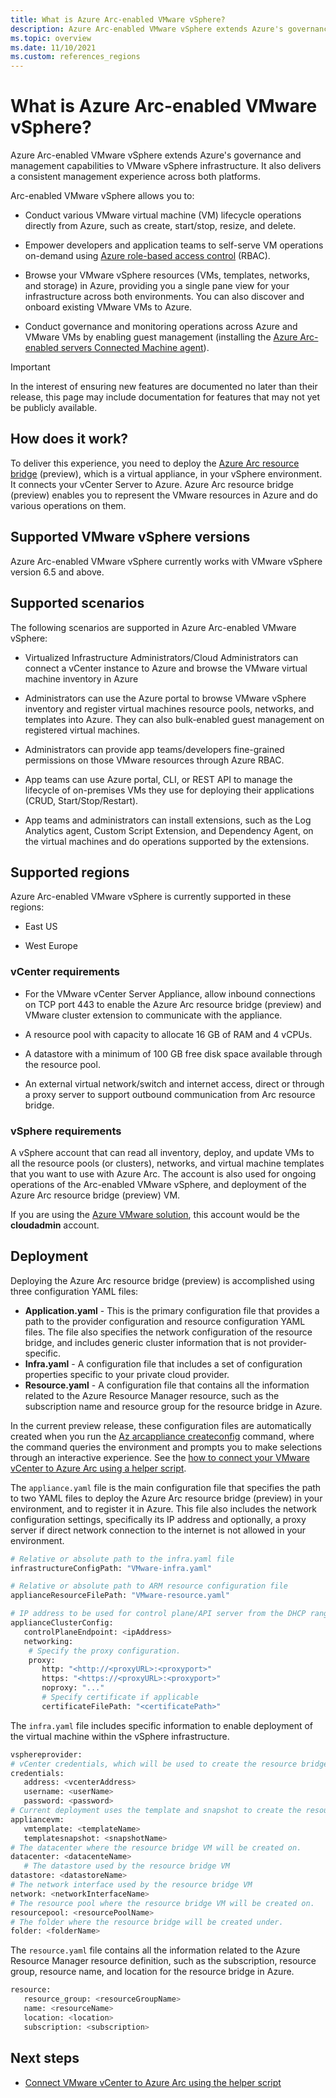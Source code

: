 ```yaml
---
title: What is Azure Arc-enabled VMware vSphere?
description: Azure Arc-enabled VMware vSphere extends Azure's governance and management capabilities to VMware vSphere infrastructure and delivers a consistent management experience across both platforms. 
ms.topic: overview
ms.date: 11/10/2021
ms.custom: references_regions
---
```


# What is Azure Arc-enabled VMware vSphere?

Azure Arc-enabled VMware vSphere extends Azure's governance and management capabilities to VMware vSphere infrastructure. It also delivers a consistent management experience across both platforms.

Arc-enabled VMware vSphere allows you to:

- Conduct various VMware virtual machine (VM) lifecycle operations directly from Azure, such as create, start/stop, resize, and delete.

- Empower developers and application teams to self-serve VM operations on-demand using [Azure role-based access control](../../role-based-access-control/overview.md) (RBAC).

- Browse your VMware vSphere resources (VMs, templates, networks, and storage) in Azure, providing you a single pane view for your infrastructure across both environments. You can also discover and onboard existing VMware VMs to Azure.

- Conduct governance and monitoring operations across Azure and VMware VMs by enabling guest management (installing the [Azure Arc-enabled servers Connected Machine agent](../servers/agent-overview.md)).

> [!IMPORTANT]
> In the interest of ensuring new features are documented no later than their release, this page may include documentation for features that may not yet be publicly available.

## How does it work?

To deliver this experience, you need to deploy the [Azure Arc resource bridge](../resource-bridge/overview.md) (preview), which is a virtual appliance, in your vSphere environment. It connects your vCenter Server to Azure. Azure Arc resource bridge (preview) enables you to represent the VMware resources in Azure and do various operations on them.

## Supported VMware vSphere versions

Azure Arc-enabled VMware vSphere currently works with VMware vSphere version 6.5 and above.

## Supported scenarios

The following scenarios are supported in Azure Arc-enabled VMware vSphere:

- Virtualized Infrastructure Administrators/Cloud Administrators can connect a vCenter instance to Azure and browse the VMware virtual machine inventory in Azure

- Administrators can use the Azure portal to browse VMware vSphere inventory and register virtual machines resource pools, networks, and templates into Azure. They can also bulk-enabled guest management on registered virtual machines.

- Administrators can provide app teams/developers fine-grained permissions on those VMware resources through Azure RBAC.

- App teams can use Azure portal, CLI, or REST API to manage the lifecycle of on-premises VMs they use for deploying their applications (CRUD, Start/Stop/Restart).

- App teams and administrators can install extensions, such as the Log Analytics agent, Custom Script Extension, and Dependency Agent, on  the virtual machines and do operations supported by the extensions.

## Supported regions

Azure Arc-enabled VMware vSphere is currently supported in these regions:

- East US

- West Europe

### vCenter requirements

- For the VMware vCenter Server Appliance, allow inbound connections on TCP port 443 to enable the Azure Arc resource bridge (preview) and VMware cluster extension to communicate with the appliance.

- A resource pool with capacity to allocate 16 GB of RAM and 4 vCPUs.

- A datastore with a minimum of 100 GB free disk space available through the resource pool.

- An external virtual network/switch and internet access, direct or through a proxy server to support outbound communication from Arc resource bridge.

### vSphere requirements

A vSphere account that can read all inventory, deploy, and update VMs to all the resource pools (or clusters), networks, and virtual machine templates that you want to use with Azure Arc. The account is also used for ongoing operations of the Arc-enabled VMware vSphere, and deployment of the Azure Arc resource bridge (preview) VM.

If you are using the [Azure VMware solution](../../azure-vmware/introduction.md), this account would be the **cloudadmin** account.

## Deployment

Deploying the Azure Arc resource bridge (preview) is accomplished using three configuration YAML files:

- **Application.yaml** - This is the primary configuration file that provides a path to the provider configuration and resource configuration YAML files. The file also specifies the network configuration of the resource bridge, and includes generic cluster information that is not provider-specific.
- **Infra.yaml** - A configuration file that includes a set of configuration properties specific to your private cloud provider.
- **Resource.yaml** - A configuration file that contains all the information related to the Azure Resource Manager resource, such as the subscription name and resource group for the resource bridge in Azure.

In the current preview release, these configuration files are automatically created when you run the [Az arcappliance createconfig](/cli/azure/arcappliance/createconfig) command, where the command queries the environment and prompts you to make selections through an interactive experience. See the [how to connect your VMware vCenter to Azure Arc using a helper script](quick-start-connect-vcenter-to-arc-using-script.md).

The `appliance.yaml` file is the main configuration file that specifies the path to two YAML files to deploy the Azure Arc resource bridge (preview) in your environment, and to register it in Azure. This file also includes the network configuration settings, specifically its IP address and optionally, a proxy server if direct network connection to the internet is not allowed in your environment.  

```bash
# Relative or absolute path to the infra.yaml file
infrastructureConfigPath: "VMware-infra.yaml"

# Relative or absolute path to ARM resource configuration file
applianceResourceFilePath: "VMware-resource.yaml"

# IP address to be used for control plane/API server from the DHCP range available in the environment. This IP address must be reserved for this, and can't be changed. If it is changed, the resource bridge will not be reachable by all the other Arc agents and services.
applianceClusterConfig:
   controlPlaneEndpoint: <ipAddress>
   networking:
    # Specify the proxy configuration.
    proxy:
       http: "<http://<proxyURL>:<proxyport>"
       https: "<https://<proxyURL>:<proxyport>"
       noproxy: "..."
       # Specify certificate if applicable
       certificateFilePath: "<certificatePath>"
```

The `infra.yaml` file includes specific information to enable deployment of the virtual machine within the vSphere infrastructure.  

```bash
vsphereprovider:
# vCenter credentials, which will be used to create the resource bridge.
credentials:
   address: <vcenterAddress>
   username: <userName>
   password: <password>
# Current deployment uses the template and snapshot to create the resource bridge VM.
appliancevm:
   vmtemplate: <templateName>
   templatesnapshot: <snapshotName>
# The datacenter where the resource bridge VM will be created on.
datacenter: <datacenteName>
   # The datastore used by the resource bridge VM
datastore: <datastoreName>
# The network interface used by the resource bridge VM
network: <networkInterfaceName>
# The resource pool where the resource bridge VM will be created on.
resourcepool: <resourcePoolName>
# The folder where the resource bridge will be created under.
folder: <folderName>
```

The `resource.yaml` file contains all the information related to the Azure Resource Manager resource definition, such as the subscription, resource group, resource name, and location for the resource bridge in Azure.

```bash
resource:
   resource_group: <resourceGroupName>
   name: <resourceName>
   location: <location>
   subscription: <subscription>
```

## Next steps

- [Connect VMware vCenter to Azure Arc using the helper script](quick-start-connect-vcenter-to-arc-using-script.md)

